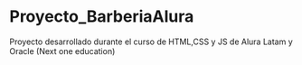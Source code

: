 # Proyecto_BarberiaAlura
Proyecto desarrollado durante el curso de HTML,CSS y JS de Alura Latam y Oracle (Next one education)
